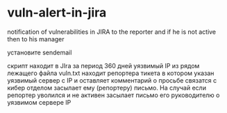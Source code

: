 # vuln-alert-in-jira
 notification of vulnerabilities in JIRA to the reporter and if he is not active then to his manager

 установите sendemail

 скрипт находит в JIra за период 360 дней уязвимый IP из рядом лежащего файла vuln.txt находит репортера тикета в котором указан уязвимый сервер с IP и
 оставляет комментарий о просьбе связатся с кибер отделом засылает ему (репортеру) письмо.
 На случай если репортер уволился и не активен засылает письмо его руководителю о уязвимом сервере IP
